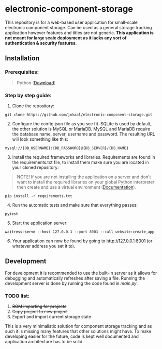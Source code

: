 # electronic-component-storage

This repository is for a web-based user application for small-scale electronic component storage. Can be used as a general storage tracking application however features and titles are not generic. **This application is not meant for large scale deployment as it lacks any sort of authentication & security features.**

## Installation

### Prerequisites:

>Python ([Download](https://www.python.org/downloads/))

### Step by step guide:

1. Clone the repository:
```
git clone https://github.com/jokaal/electronic-component-storage.git
```
2. Configure the config.json file as you see fit. SQLite is used by default, the other solution is MySQL or MariaDB. MySQL and MariaDB require the database name, server, username and password. The resulting URL will look something like this:
```
mysql://{DB_USERNAME}:{DB_PASSWORD}@{DB_SERVER}/{DB_NAME}
```
3. Install the required frameworks and libraries. Requirements are found in the requirements.txt file, to install them make sure you are located in your cloned repository:

> NOTE! If you are not installing the application on a server and don't want to install the required libraries on your global Python interpreter then create and use a virtual environment ([Documentation](https://docs.python.org/3/library/venv.html)).

```
pip install -r requirements.txt
```

4. Run the automatic tests and make sure that everything passes:
```
pytest
```

5. Start the application server:
```
waitress-serve --host 127.0.0.1 --port 8001 --call website:create_app
```

6. Your application can now be found by going to http://127.0.0.1:8001 (or whatever address you set it to).


## Development

For development it is recommended to use the built-in server as it allows for debugging and automatically refreshes after saving a file. Running the development server is done by running the code found in *main.py*.

### TODO list:

1. ~~BOM importing for projects~~
2. ~~Copy project to new project~~
3. Export and import current storage state

This is a very minimalistic solution for component storage tracking and as such it is missing many features that other solutions might have. To make developing easier for the future, code is kept well documented and application architecture has to be solid.


